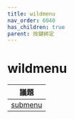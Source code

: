 ```yaml
---
title: wildmenu
nav_order: 6040
has_children: true
parent: 按鍵綁定
---
```


# wildmenu

| 議題 |
| --- |
| [submenu](submenu.md) |
